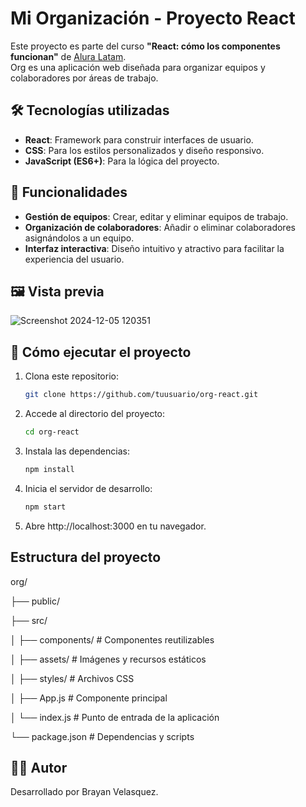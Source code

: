 # Mi Organización - Proyecto React  
Este proyecto es parte del curso **"React: cómo los componentes funcionan"** de [Alura Latam](https://www.aluracursos.com/).  
Org es una aplicación web diseñada para organizar equipos y colaboradores por áreas de trabajo.  

## 🛠️ Tecnologías utilizadas  
- **React**: Framework para construir interfaces de usuario.  
- **CSS**: Para los estilos personalizados y diseño responsivo.  
- **JavaScript (ES6+)**: Para la lógica del proyecto.  

## 🎯 Funcionalidades  
- **Gestión de equipos**: Crear, editar y eliminar equipos de trabajo.  
- **Organización de colaboradores**: Añadir o eliminar colaboradores asignándolos a un equipo.  
- **Interfaz interactiva**: Diseño intuitivo y atractivo para facilitar la experiencia del usuario.  

## 🖼️ Vista previa  

 ![Screenshot 2024-12-05 120351](https://github.com/user-attachments/assets/ff66ecfa-dbfe-4b43-bf54-c77788d0b1aa)

## 🚀 Cómo ejecutar el proyecto  
1. Clona este repositorio:  
   ```bash
   git clone https://github.com/tuusuario/org-react.git
2. Accede al directorio del proyecto:  
   ```bash
   cd org-react
3. Instala las dependencias: 
   ```bash
   npm install

4. Inicia el servidor de desarrollo:  
   ```bash
   npm start

5. Abre http://localhost:3000 en tu navegador.
   
## Estructura del proyecto

org/

├── public/

├── src/

│   ├── components/       # Componentes reutilizables

│   ├── assets/           # Imágenes y recursos estáticos

│   ├── styles/           # Archivos CSS

│   ├── App.js            # Componente principal

│   └── index.js          # Punto de entrada de la aplicación

└── package.json          # Dependencias y scripts

## 🧑‍💻 Autor
Desarrollado por Brayan Velasquez.

